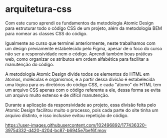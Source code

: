 # arquitetura-css
Com este curso aprendi os fundamentos da metodologia Atomic Design para estruturar todo o código CSS de um projeto, além da metodologia BEM para nomear as classes CSS do código.

Igualmente ao curso que terminei anteriormente, neste trabalhamos com um design previamente estabelecido pelo Figma, apesar de o foco do curso não ser a responsividade nem o código. Aprendi também boas práticas web, como organizar os atributos em ordem alfabética para facilitar a manutenção do código.

A metodologia Atomic Design divide todos os elementos do HTML em átomos, moléculas e organismos, e a partir dessa divisão é estabelecida uma lógica para os diretórios do código CSS, e cada "átomo" do HTML tem um arquivo CSS apenas com o código referente a ele, dessa forma se evita um arquivo muito extenso e de difícil manutenção.

Durante a aplicação da responsividade ao projeto, essa divisão feita pelo Atomic Design facilitou muito o processo, pois cada parte do site tinha um arquivo distinto, e isso inclusive evitou repetição de código.



https://user-images.githubusercontent.com/102496892/177436320-3975d332-d420-4204-bc87-b6945e7bef6f.mov

